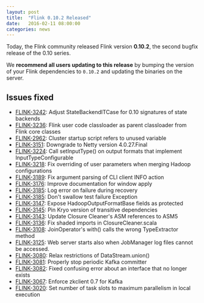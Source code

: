```yaml
---
layout: post
title:  "Flink 0.10.2 Released"
date:   2016-02-11 08:00:00
categories: news
---
```


Today, the Flink community released Flink version **0.10.2**, the second bugfix release of the 0.10 series.

We **recommend all users updating to this release** by bumping the version of your Flink dependencies to `0.10.2` and updating the binaries on the server.

## Issues fixed

* [FLINK-3242](https://issues.apache.org/jira/browse/FLINK-3242): Adjust StateBackendITCase for 0.10 signatures of state backends
* [FLINK-3236](https://issues.apache.org/jira/browse/FLINK-3236): Flink user code classloader as parent classloader from Flink core classes
* [FLINK-2962](https://issues.apache.org/jira/browse/FLINK-2962): Cluster startup script refers to unused variable
* [FLINK-3151](https://issues.apache.org/jira/browse/FLINK-3151): Downgrade to Netty version 4.0.27.Final
* [FLINK-3224](https://issues.apache.org/jira/browse/FLINK-3224): Call setInputType() on output formats that implement InputTypeConfigurable
* [FLINK-3218](https://issues.apache.org/jira/browse/FLINK-3218): Fix overriding of user parameters when merging Hadoop configurations
* [FLINK-3189](https://issues.apache.org/jira/browse/FLINK-3189): Fix argument parsing of CLI client INFO action
* [FLINK-3176](https://issues.apache.org/jira/browse/FLINK-3176): Improve documentation for window apply
* [FLINK-3185](https://issues.apache.org/jira/browse/FLINK-3185): Log error on failure during recovery
* [FLINK-3185](https://issues.apache.org/jira/browse/FLINK-3185): Don't swallow test failure Exception
* [FLINK-3147](https://issues.apache.org/jira/browse/FLINK-3147): Expose HadoopOutputFormatBase fields as protected
* [FLINK-3145](https://issues.apache.org/jira/browse/FLINK-3145): Pin Kryo version of transitive dependencies
* [FLINK-3143](https://issues.apache.org/jira/browse/FLINK-3143): Update Closure Cleaner's ASM references to ASM5
* [FLINK-3136](https://issues.apache.org/jira/browse/FLINK-3136): Fix shaded imports in ClosureCleaner.scala
* [FLINK-3108](https://issues.apache.org/jira/browse/FLINK-3108): JoinOperator's with() calls the wrong TypeExtractor method
* [FLINK-3125](https://issues.apache.org/jira/browse/FLINK-3125): Web server starts also when JobManager log files cannot be accessed.
* [FLINK-3080](https://issues.apache.org/jira/browse/FLINK-3080): Relax restrictions of DataStream.union()
* [FLINK-3081](https://issues.apache.org/jira/browse/FLINK-3081): Properly stop periodic Kafka committer
* [FLINK-3082](https://issues.apache.org/jira/browse/FLINK-3082): Fixed confusing error about an interface that no longer exists
* [FLINK-3067](https://issues.apache.org/jira/browse/FLINK-3067): Enforce zkclient 0.7 for Kafka
* [FLINK-3020](https://issues.apache.org/jira/browse/FLINK-3020): Set number of task slots to maximum parallelism in local execution
